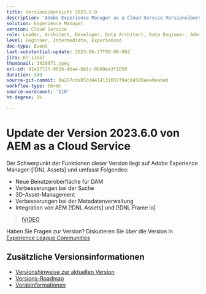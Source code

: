 ```yaml
---
title: Versionsübersicht 2023.6.0
description: 'Adobe Experience Manager as a Cloud Service-Versionsübersichtsvideo 2023.6.0Die Funktionen in dieser Version konzentrieren sich auf Experience Manager Assets-Innovationen und umfassen Folgendes: Neue Benutzeroberfläche für DAM-Suchverbesserungen 3D-Asset-Management Metadatenverwaltungs-Verbesserungen AEM [!DNL Assets] + [!DNL Frame io] -Integration'
solution: Experience Manager
version: Cloud Service
role: Leader, Architect, Developer, Data Architect, Data Engineer, Admin, User
level: Beginner, Intermediate, Experienced
doc-type: Event
last-substantial-update: 2023-06-27T00:00:00Z
jira: KT-13557
thumbnail: 3420971.jpeg
exl-id: 91e2772f-9626-46a4-bb1c-0680ea3f1850
duration: 349
source-git-commit: 9a297cda953d4414131657f9ac84580aea0eabeb
workflow-type: tm+mt
source-wordcount: '110'
ht-degree: 5%

---
```


# Update der Version 2023.6.0 von AEM as a Cloud Service


Der Schwerpunkt der Funktionen dieser Version liegt auf Adobe Experience Manager-[!DNL Assets] und umfasst Folgendes:

* Neue Benutzeroberfläche für DAM
* Verbesserungen bei der Suche
* 3D-Asset-Management
* Verbesserungen bei der Metadatenverwaltung
* Integration von AEM [!DNL Assets] und [!DNL Frame io]

>[!VIDEO](https://video.tv.adobe.com/v/3420971/?learn=on)


Haben Sie Fragen zur Version?  Diskutieren Sie über die Version in [Experience League Communities](https://adobe.ly/444zA4U)

## Zusätzliche Versionsinformationen

* [Versionshinweise zur aktuellen Version](https://experienceleague.adobe.com/docs/experience-manager-cloud-service/content/release-notes/home.html?lang=de)
* [Versions-Roadmap](https://experienceleague.adobe.com/docs/experience-manager-release-information/aem-release-updates/update-releases-roadmap.html?lang=de)
* [Vorabinformationen](https://experienceleague.adobe.com/docs/experience-manager-cloud-service/content/release-notes/prerelease.html)
